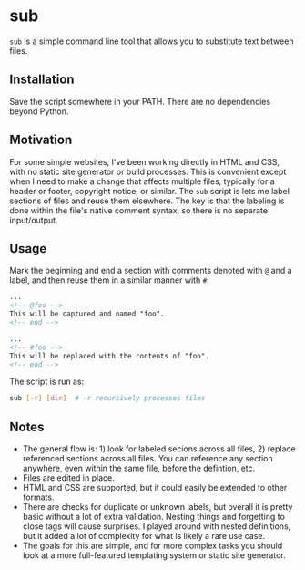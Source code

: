 # sub

`sub` is a simple command line tool that allows you to substitute text between files.

## Installation

Save the script somewhere in your PATH. There are no dependencies beyond Python.

## Motivation

For some simple websites, I've been working directly in HTML and CSS, with no static site generator or build processes. This is convenient except when I need to make a change that affects multiple files, typically for a header or footer, copyright notice, or similar. The `sub` script is lets me label sections of files and reuse them elsewhere. The key is that the labeling is done within the file's native comment syntax, so there is no separate input/output.

## Usage

Mark the beginning and end a section with comments denoted with `@` and a label, and then reuse them in a similar manner with `#`:

```html
...
<!-- @foo -->
This will be captured and named "foo".
<!-- end -->

...
<!-- #foo -->
This will be replaced with the contents of "foo".
<!-- end -->
```

The script is run as:

```sh
sub [-r] [dir]  # -r recursively processes files
```

## Notes

- The general flow is: 1) look for labeled secions across all files, 2) replace referenced sections across all files. You can reference any section anywhere, even within the same file, before the defintion, etc.
- Files are edited in place.
- HTML and CSS are supported, but it could easily be extended to other formats.
- There are checks for duplicate or unknown labels, but overall it is pretty basic without a lot of extra validation. Nesting things and forgetting to close tags will cause surprises. I played around with nested definitions, but it added a lot of complexity for what is likely a rare use case.
- The goals for this are simple, and for more complex tasks you should look at a more full-featured templating system or static site generator.
